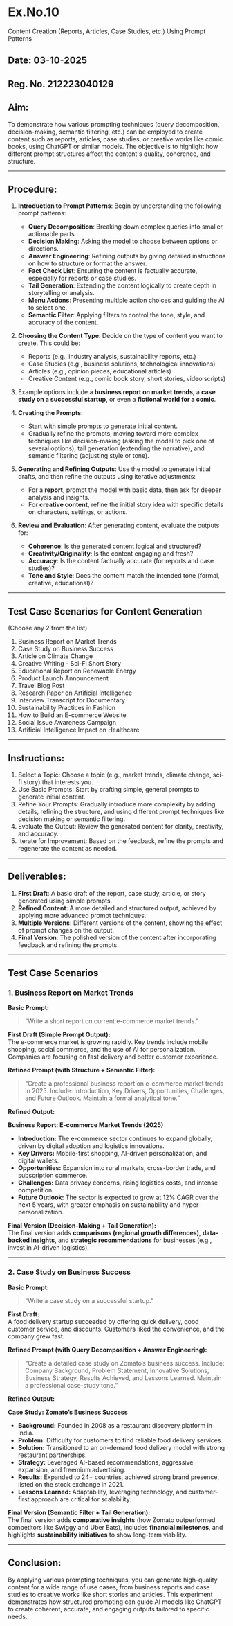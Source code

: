# Ex.No.10  
Content Creation (Reports, Articles, Case Studies, etc.) Using Prompt Patterns  

## Date:  03-10-2025
## Reg. No.  212223040129

## Aim:  
To demonstrate how various prompting techniques (query decomposition, decision-making, semantic filtering, etc.) can be employed to create content such as reports, articles, case studies, or creative works like comic books, using ChatGPT or similar models. The objective is to highlight how different prompt structures affect the content's quality, coherence, and structure.  

---

## Procedure:  
1. **Introduction to Prompt Patterns**: Begin by understanding the following prompt patterns:  
   - **Query Decomposition**: Breaking down complex queries into smaller, actionable parts.  
   - **Decision Making**: Asking the model to choose between options or directions.  
   - **Answer Engineering**: Refining outputs by giving detailed instructions on how to structure or format the answer.  
   - **Fact Check List**: Ensuring the content is factually accurate, especially for reports or case studies.  
   - **Tail Generation**: Extending the content logically to create depth in storytelling or analysis.  
   - **Menu Actions**: Presenting multiple action choices and guiding the AI to select one.  
   - **Semantic Filter**: Applying filters to control the tone, style, and accuracy of the content.  

2. **Choosing the Content Type**: Decide on the type of content you want to create. This could be:  
   - Reports (e.g., industry analysis, sustainability reports, etc.)  
   - Case Studies (e.g., business solutions, technological innovations)  
   - Articles (e.g., opinion pieces, educational articles)  
   - Creative Content (e.g., comic book story, short stories, video scripts)  

3. Example options include a **business report on market trends**, a **case study on a successful startup**, or even a **fictional world for a comic**.  

4. **Creating the Prompts**:  
   - Start with simple prompts to generate initial content.  
   - Gradually refine the prompts, moving toward more complex techniques like decision-making (asking the model to pick one of several options), tail generation (extending the narrative), and semantic filtering (adjusting style or tone).  

5. **Generating and Refining Outputs**: Use the model to generate initial drafts, and then refine the outputs using iterative adjustments:  
   - For a **report**, prompt the model with basic data, then ask for deeper analysis and insights.  
   - For **creative content**, refine the initial story idea with specific details on characters, settings, or actions.  

6. **Review and Evaluation**: After generating content, evaluate the outputs for:  
   - **Coherence**: Is the generated content logical and structured?  
   - **Creativity/Originality**: Is the content engaging and fresh?  
   - **Accuracy**: Is the content factually accurate (for reports and case studies)?  
   - **Tone and Style**: Does the content match the intended tone (formal, creative, educational)?  

---

## Test Case Scenarios for Content Generation  
(Choose any 2 from the list)  

1. Business Report on Market Trends  
2. Case Study on Business Success  
3. Article on Climate Change  
4. Creative Writing - Sci-Fi Short Story  
5. Educational Report on Renewable Energy  
6. Product Launch Announcement  
7. Travel Blog Post  
8. Research Paper on Artificial Intelligence  
9. Interview Transcript for Documentary  
10. Sustainability Practices in Fashion  
11. How to Build an E-commerce Website  
12. Social Issue Awareness Campaign  
13. Artificial Intelligence Impact on Healthcare  

---

## Instructions:  
1. Select a Topic: Choose a topic (e.g., market trends, climate change, sci-fi story) that interests you.  
2. Use Basic Prompts: Start by crafting simple, general prompts to generate initial content.  
3. Refine Your Prompts: Gradually introduce more complexity by adding details, refining the structure, and using different prompt techniques like decision making or semantic filtering.  
4. Evaluate the Output: Review the generated content for clarity, creativity, and accuracy.  
5. Iterate for Improvement: Based on the feedback, refine the prompts and regenerate the content as needed.  

---

## Deliverables:  
1. **First Draft**: A basic draft of the report, case study, article, or story generated using simple prompts.  
2. **Refined Content**: A more detailed and structured output, achieved by applying more advanced prompt techniques.  
3. **Multiple Versions**: Different versions of the content, showing the effect of prompt changes on the output.  
4. **Final Version**: The polished version of the content after incorporating feedback and refining the prompts.  

---

## Test Case Scenarios  

### 1. Business Report on Market Trends  

**Basic Prompt:**  
> “Write a short report on current e-commerce market trends.”  

**First Draft (Simple Prompt Output):**  
The e-commerce market is growing rapidly. Key trends include mobile shopping, social commerce, and the use of AI for personalization. Companies are focusing on fast delivery and better customer experience.  

**Refined Prompt (with Structure + Semantic Filter):**  
> “Create a professional business report on e-commerce market trends in 2025. Include: Introduction, Key Drivers, Opportunities, Challenges, and Future Outlook. Maintain a formal analytical tone.”  

**Refined Output:**  

**Business Report: E-commerce Market Trends (2025)**  
- **Introduction:** The e-commerce sector continues to expand globally, driven by digital adoption and logistics innovations.  
- **Key Drivers:** Mobile-first shopping, AI-driven personalization, and digital wallets.  
- **Opportunities:** Expansion into rural markets, cross-border trade, and subscription commerce.  
- **Challenges:** Data privacy concerns, rising logistics costs, and intense competition.  
- **Future Outlook:** The sector is expected to grow at 12% CAGR over the next 5 years, with greater emphasis on sustainability and hyper-personalization.  

**Final Version (Decision-Making + Tail Generation):**  
The final version adds **comparisons (regional growth differences)**, **data-backed insights**, and **strategic recommendations** for businesses (e.g., invest in AI-driven logistics).  

---

### 2. Case Study on Business Success  

**Basic Prompt:**  
> “Write a case study on a successful startup.”  

**First Draft:**  
A food delivery startup succeeded by offering quick delivery, good customer service, and discounts. Customers liked the convenience, and the company grew fast.  

**Refined Prompt (with Query Decomposition + Answer Engineering):**  
> “Create a detailed case study on Zomato’s business success. Include: Company Background, Problem Statement, Innovative Solutions, Business Strategy, Results Achieved, and Lessons Learned. Maintain a professional case-study tone.”  

**Refined Output:**  

**Case Study: Zomato’s Business Success**  
- **Background:** Founded in 2008 as a restaurant discovery platform in India.  
- **Problem:** Difficulty for customers to find reliable food delivery services.  
- **Solution:** Transitioned to an on-demand food delivery model with strong restaurant partnerships.  
- **Strategy:** Leveraged AI-based recommendations, aggressive expansion, and freemium advertising.  
- **Results:** Expanded to 24+ countries, achieved strong brand presence, listed on the stock exchange in 2021.  
- **Lessons Learned:** Adaptability, leveraging technology, and customer-first approach are critical for scalability.  

**Final Version (Semantic Filter + Tail Generation):**  
The final version adds **comparative insights** (how Zomato outperformed competitors like Swiggy and Uber Eats), includes **financial milestones**, and highlights **sustainability initiatives** to show long-term viability.  

---

## Conclusion:  
By applying various prompting techniques, you can generate high-quality content for a wide range of use cases, from business reports and case studies to creative works like short stories and articles. This experiment demonstrates how structured prompting can guide AI models like ChatGPT to create coherent, accurate, and engaging outputs tailored to specific needs.  
